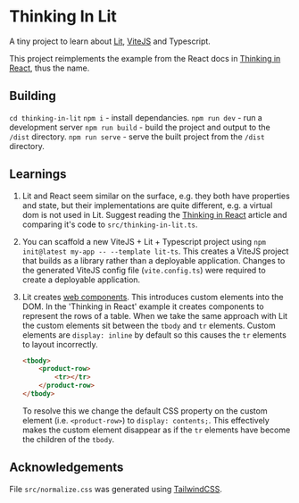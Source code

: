 # Thinking In Lit

A tiny project to learn about [Lit](https://lit.dev), [ViteJS](https://vitejs.dev) and Typescript.

This project reimplements the example from the React docs in [Thinking in React](https://reactjs.org/docs/thinking-in-react.html), thus the name.


## Building

`cd thinking-in-lit`
`npm i` - install dependancies.
`npm run dev` - run a development server
`npm run build` - build the project and output to the `/dist` directory.
`npm run serve` - serve the built project from the `/dist` directory.


## Learnings

1. Lit and React seem similar on the surface, e.g. they both have properties and state, but their implementations are quite different, e.g. a virtual dom is not used in Lit.  Suggest reading the [Thinking in React](https://reactjs.org/docs/thinking-in-react.html) article and comparing it's code to `src/thinking-in-lit.ts`.

2. You can scaffold a new ViteJS + Lit + Typescript project using `npm init@latest my-app -- --template lit-ts`.  This creates a ViteJS project that builds as a library rather than a deployable application.  Changes to the generated ViteJS config file (`vite.config.ts`) were required to create a deployable application.  
 
3. Lit creates [web components](https://developer.mozilla.org/en-US/docs/Web/Web_Components).  This introduces custom elements into the DOM. In the 'Thinking in React' example it creates components to represent the rows of a table. When we take the same approach with Lit the custom elements sit between the `tbody` and `tr` elements.  Custom elements are `display: inline` by default so this causes the `tr` elements to layout incorrectly.
    ```html
    <tbody>
        <product-row>
            <tr></tr>
        </product-row>
    </tbody>
    ```
    To resolve this we change the default CSS property on the custom element (i.e. `<product-row>`) to `display: contents;`. This effectively makes the custom element disappear as if the `tr` elements have become the children of the `tbody`.

## Acknowledgements

File `src/normalize.css` was generated using [TailwindCSS](https://tailwindcss.com).

